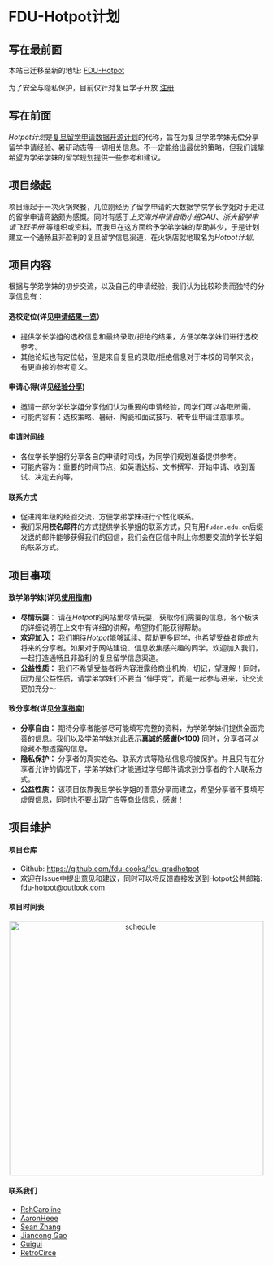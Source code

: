 # FDU-Hotpot计划

## 写在最前面

本站已迁移至新的地址: [FDU-Hotpot](http://fdu-hotpot.top)

为了安全与隐私保护，目前仅针对复旦学子开放 [注册](http://fdu-hotpot.top/?page_id=112)

## 写在前面

*Hotpot计划*是[复旦留学申请数据开源计划](http://fdu-hotpot.top)的代称，旨在为复旦学弟学妹无偿分享留学申请经验、暑研动态等一切相关信息。不一定能给出最优的策略，但我们诚挚希望为学弟学妹的留学规划提供一些参考和建议。

## 项目缘起

项目缘起于一次火锅聚餐，几位刚经历了留学申请的大数据学院学长学姐对于走过的留学申请弯路颇为感慨。同时有感于*上交海外申请自助小组GAU*、*浙大留学申请飞跃手册* 等组织或资料，而我旦在这方面给予学弟学妹的帮助甚少，于是计划建立一个通畅且非盈利的复旦留学信息渠道，在火锅店就地取名为*Hotpot计划*。

## 项目内容

根据与学弟学妹的初步交流，以及自己的申请经验，我们认为比较珍贵而独特的分享信息有：

#### 选校定位(详见[申请结果一览](https://fdu-hotpot.top/?page_id=70)）

-  提供学长学姐的选校信息和最终录取/拒绝的结果，方便学弟学妹们进行选校参考。
-  其他论坛也有定位帖，但是来自复旦的录取/拒绝信息对于本校的同学来说，有更直接的参考意义。

#### 申请心得(详见[经验分享](https://fdu-hotpot.top))

-  邀请一部分学长学姐分享他们认为重要的申请经验，同学们可以各取所需。
-  可能内容有：选校策略、暑研、陶瓷和面试技巧、转专业申请注意事项。

#### 申请时间线

-  各位学长学姐将分享各自的申请时间线，为同学们规划准备提供参考。
-  可能内容为：重要的时间节点，如英语达标、文书撰写、开始申请、收到面试、决定去向等，

#### 联系方式

-  促进跨年级的经验交流，方便学弟学妹进行个性化联系。
-  我们采用**校名邮件**的方式提供学长学姐的联系方式，只有用`fudan.edu.cn`后缀发送的邮件能够获得我们的回信，我们会在回信中附上你想要交流的学长学姐的联系方式。

## 项目事项

#### 致学弟学妹(详见[使用指南](https://fdu-hotpot.top/?p=297))

-  **尽情玩耍：** 请在*Hotpot*的网站里尽情玩耍，获取你们需要的信息，各个板块的详细说明在上文中有详细的讲解，希望你们能获得帮助。
-  **欢迎加入：** 我们期待*Hotpot*能够延续、帮助更多同学，也希望受益者能成为将来的分享者。如果对于网站建设、信息收集感兴趣的同学，欢迎加入我们，一起打造通畅且非盈利的复旦留学信息渠道。
-  **公益性质：** 我们不希望受益者将内容泄露给商业机构，切记，望理解！同时，因为是公益性质，请学弟学妹们不要当 “伸手党”，而是一起参与进来，让交流更加充分～

#### 致分享者(详见[分享指南](http://fdu-hotpot.top/?p=98))

-  **分享自由：** 期待分享者能够尽可能填写完整的资料，为学弟学妹们提供全面完善的信息。我们以及学弟学妹对此表示**真诚的感谢(×100)** 同时，分享者可以隐藏不想透露的信息。
-  **隐私保护：** 分享者的真实姓名、联系方式等隐私信息将被保护。并且只有在分享者允许的情况下，学弟学妹们才能通过学号邮件请求到分享者的个人联系方式。
-  **公益性质：** 该项目依靠我旦学长学姐的善意分享而建立，希望分享者不要填写虚假信息，同时也不要出现广告等商业信息，感谢！

## 项目维护

#### 项目仓库

-  Github: <https://github.com/fdu-cooks/fdu-gradhotpot>
-  欢迎在Issue中提出意见和建议，同时可以将反馈直接发送到Hotpot公共邮箱: <fdu-hotpot@outlook.com>

#### 项目时间表

<p align="center">
	<img src="https://fdu-hotpot.top/wp-content/uploads/2019/04/image-7.png" alt="schedule"  width="500">
</p>

#### 联系我们

-  [RshCaroline](https://rshcaroline.github.io/)
-  [AaronHeee](https://aaronheee.github.io/)
-  [Sean Zhang](https://zhangshun97.github.io/)
-  [Jiancong Gao](https://github.com/jianconggao)
-  [Guigui](https://github.com/Lidonghao1996)
-  [RetroCirce](https://github.com/RetroCirce)





